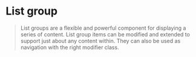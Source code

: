 # List group

> List groups are a flexible and powerful component for displaying a series of content.
  List group items can be modified and extended to support just about any content within.
  They can also be used as navigation with the right modifier class.
